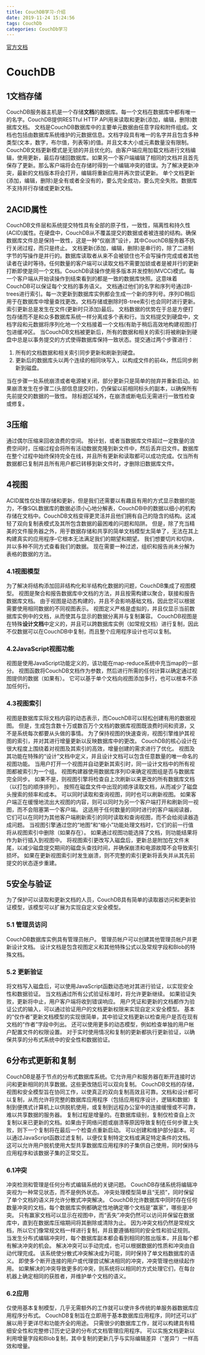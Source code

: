 ```yaml
---
title: CouchDB学习-介绍
date: 2019-11-24 15:24:56
tags: CouchDb
categories: CouchDb学习
---
```

[官方文档](https://docs.couchdb.org/en/stable/intro/index.html)
# CouchDB
## 1文档存储
CouchDB服务器主机是一个存储**文档**的数据库。每一个文档在数据库中都有唯一的名字。CouchDB提供RESTful HTTP API用来读取和更新(添加，编辑，删除)数据库文档。
文档是CouchDB数据库中的主要单元数据由任意字段和附件组成。文档也包括由数据库系统维护的元数据信息。文档字段具有唯一的名字并且包含多种类型(文本，数字，布尔值，列表等)的值。并且文本大小或元素数量没有限制。
CouchDB文档更新模式是无锁的并且优化的。由客户端应用加载文档进行文档编辑，使用更新，最后存储回数据库。如果另一个客户端编辑了相同的文档并且首先保存了更新。那么客户端将会在存储时得到一个编辑冲突的错误。为了解决更新冲突，最新的文档版本将会打开，编辑将重新应用并再次尝试更新。
单个文档更新(添加，编辑，删除)是全有或者全没有的，要么完全成功，要么完全失败。数据库不支持并行存储或更新文档。
## 2ACID属性
CouchDB文件层和系统提交特性具有全部的原子性，一致性，隔离性和持久性(ACID)属性。在硬盘中，CouchDB从不覆盖提交的数据或者被连接的结构。确保数据库文件总是保持一致性，这是一种“仅崩溃”设计，其中CouchDB服务器不执行关闭过程，而只是终止。
文档更新(添加，编辑，删除)是串行的，除了二进制字节的写操作是并行的。数据库读取者从来不会被锁住也不会写操作完成或者其他读者在读时等待。任何数量的客户端可以读取文档不需要加锁或者是被并行的更新打断即使是同一个文档。CouchDB读操作使用多版本并发控制(MVCC)模式。每一个客户端从开始读操作到结束看到的都是一致的数据库快照。这意味着CouchDB可以保证每个文档的事务语义。
文档通过他们的名字和序列号通过B-trees进行索引。每一次更新到数据库实例都会生成一个新的序列号。序列ID稍后用于在数据库中增量查找更改。文档存储或删除时B-tree索引也会同时进行更新。索引更新总是发生在文件(更新时只添加)最后。
文档数据的优势在于总是方便打包存储而不是和众多数据库系统一样分离成多个表和行。当文档提交到硬盘中，文档字段和元数据将序列化地一个文档接着一个文档(有助于稍后高效地构建视图)打包进缓冲区。
当CouchDB文档被更新后，所有的数据和相关的索引将被刷新到硬盘中总是以事务提交的方式使得数据库保持一致状态。提交通过两个步骤进行：

1. 所有的文档数据和相关索引同步更新和刷新到硬盘。
2. 更新后的数据库头以两个连续的相同块写入，以构成文件的前4k，然后同步刷新到磁盘。

当在步骤一处系统崩溃或者电源被关闭，部分更新只是简单的抛弃并重新启动。如果崩溃发生在步骤二(头部信息提交时)，仍保留以前相同标头的副本，以确保所有先前提交的数据的一致性。 除标题区域外，在崩溃或断电后无需进行一致性检查或修复。
## 3压缩
通过偶尔压缩来回收浪费的空间。 按计划，或者当数据库文件超过一定数量的浪费空间时，压缩过程会将所有活动数据克隆到新文件中，然后丢弃旧文件。数据库在整个过程中始终保持完全在线，并且所有更新和读取都可以成功完成。仅当所有数据都已复制并且所有用户都已转移到新文件时，才删除旧数据库文件。
## 4视图
ACID属性仅处理存储和更新，但是我们还需要以有趣且有用的方式显示数据的能力，不像SQL数据库的数据必须小心地分解表，CouchDB中的数据以细小的机构存储在文档中。CouchDB文档变得更灵活并且他们拥有自己的隐含的结构。这减轻了双向复制表模式及其所包含数据的最困难的问题和陷阱。
但是，除了充当精美的文件服务器之外，用于数据存储和共享的简单文档模型太简单了，无法在其上构建真实的应用程序–它根本无法满足我们的期望和期望。 我们想要切片和切块，并以多种不同方式查看我们的数据。 现在需要一种过滤，组织和报告尚未分解为表格的数据的方法。
### 4.1视图模型
为了解决将结构添加回非结构化和半结构化数据的问题，CouchDB集成了视图模型。 视图是聚合和报告数据库中文档的方法，并且按需构建以聚合，联接和报告数据库文档。 由于视图是动态构建的，并且不会影响基础文档，因此您可以根据需要使用相同数据的不同视图表示。
视图定义严格是虚拟的，并且仅显示当前数据库实例中的文档，从而使其与显示的数据分离并与复制兼容。 CouchDB视图是在特殊**设计文档**中定义的，并且可以跨数据库实例（如常规文档）进行复制，因此不仅数据可以在CouchDB中复制，而且整个应用程序设计也可以复制。
### 4.2JavaScript视图功能
视图是使用JavaScript功能定义的，该功能在map-reduce系统中充当map的一部分。 视图函数将CouchDB文档作为参数，然后进行所需的任何计算以确定通过视图提供的数据（如果有）。 它可以基于单个文档向视图添加多行，也可以根本不添加任何行。
### 4.3视图索引
视图是数据库实际文档内容的动态表示，而CouchDB可以轻松创建有用的数据视图。 但是，生成包含数十万或数百万个文档的数据库视图既浪费时间和资源，又不是系统每次都要从头做的事情。
为了保持视图的快速查询，视图引擎维护其视图的索引，并对其进行增量更新以反映数据库中的更改。 CouchDB的核心设计在很大程度上围绕着对视图及其索引的高效，增量创建的需求进行了优化。
视图及其功能在特殊的“设计”文档中定义，并且设计文档可以包含任意数量的唯一命名的视图功能。 当用户打开一个视图并自动更新其索引时，同一设计文档中的所有视图都被索引为一个组。
视图构建器使用数据库序列ID来确定视图组是否与数据库完全同步。 如果不是，则视图引擎将检查自上次刷新以来更改的所有数据库文档（以打包的顺序排列）。 按照在磁盘文件中出现的顺序读取文档，从而减少了磁盘头搜索的频率和成本。
可以同时读取和查询视图，同时也可以刷新视图。 如果客户端正在缓慢地流出大视图的内容，则可以同时为另一个客户端打开和刷新同一视图，而不会阻塞第一个客户端。 这适用于任何数量的同时进行的客户端阅读器，它们可以在同时为其他客户端刷新索引的同时读取和查询视图，而不会给阅读器造成问题。
当视图引擎通过您的“地图”和“缩小”功能处理文档时，它们的前一行值将从视图索引中删除（如果存在）。 如果通过视图功能选择了文档，则功能结果将作为新行插入到视图中。
将视图索引更改写入磁盘后，更新总是附加在文件末尾，以减少磁盘提交期间的磁盘头查找时间，并确保崩溃和电源故障不会导致索引损坏。 如果在更新视图索引时发生崩溃，则不完整的索引更新将丢失并从其先前提交的状态逐步重建。
## 5安全与验证
为了保护可以读取和更新文档的人员，CouchDB具有简单的读取器访问和更新验证模型，该模型可以扩展为实现自定义安全模型。
### 5.1 管理员访问
CouchDB数据库实例具有管理员帐户。 管理员帐户可以创建其他管理员帐户并更新设计文档。 设计文档是包含视图定义和其他特殊公式以及常规字段和Blob的特殊文档。
### 5.2 更新验证
将文档写入磁盘后，可以使用JavaScript函数动态地对其进行验证，以实现安全性和数据验证。 当文档通过所有公式验证标准时，将允许更新继续。 如果验证失败，更新将中止，用户客户端将收到错误响应。
用户凭证和更新的文档都作为验证公式的输入，可以通过验证用户的文档更新权限来实现自定义安全模型。
基本的“仅作者”更新文档模型的实现很简单，其中验证文档更新以检查用户是否在现有文档的“作者”字段中列出。 还可以使用更多的动态模型，例如检查单独的用户帐户配置文件的权限设置。
对于实时使用情况和复制的更新都执行更新验证，以确保共享的分布式系统中的安全性和数据验证。
## 6分布式更新和复制
CouchDB是基于节点的分布式数据库系统。它允许用户和服务器在断开连接时访问和更新相同的共享数据。这些更改随后可以双向复制。
CouchDB文档的存储，视图和安全模型旨在协同工作，以使真正的双向复制高效且可靠。文档和设计都可以复制，从而允许将完整的数据库应用程序（包括应用程序设计，逻辑和数据）复制到便携式计算机上以供脱机使用，或复制到远程办公室中的连接缓慢或不可靠，难以共享数据的服务器。
复制过程是增量的。在数据库级别，复制仅检查自上次复制以来已更新的文档。如果由于网络问题或崩溃等原因导致复制在任何步骤上失败，则下一个复制将在最后一个检查点重新启动。
可以创建和维护部分副本。可以通过JavaScript函数过滤复制，以便仅复制特定文档或满足特定条件的文档。这可以允许用户脱机使用大型共享数据库应用程序的子集供自己使用，同时保持与应用程序和该数据子集的正常交互。
### 6.1冲突
冲突检测和管理是任何分布式编辑系统的关键问题。 CouchDB存储系统将编辑冲突视为一种常见状态，而不是例外状态。 冲突处理模型简单且“无损”，同时保留了单个文档的语义并允许分散式冲突解决。
CouchDB允许数据库中同时存在任何数量冲突的文档，每个数据库实例都确定性地确定哪个文档是“赢家”，哪些是冲突。 只有赢家文档可以显示在视图中，而“丢失”冲突仍然可以访问并保留在数据库中，直到在数据库压缩期间将其删除或清除为止。 因为冲突文档仍然是常规文档，所以它们像常规文档一样进行复制，并且要遵循相同的安全性和验证规则。
当发生分布式编辑冲突时，每个数据库副本都会看到相同的胜出版本，并且每个都有解决冲突的机会。 解决冲突可以手动完成，也可以根据数据的性质和冲突由自动代理完成。 该系统使分散式冲突解决成为可能，同时保持了单文档数据库的语义。
即使多个断开连接的用户或代理尝试解决相同的冲突，冲突管理也继续起作用。 如果解决的冲突导致更多的冲突，则系统将以相同的方式处理它们，在每台机器上确定相同的获胜者，并维护单个文档的语义。
### 6.2应用
仅使用基本复制模型，几乎无需额外的工作就可以使许多传统的单服务器数据库应用程序分布式。 CouchDB复制旨在立即用于基本数据库应用程序，同时还可以扩展以用于更详尽和功能齐全的用途。
只需很少的数据库工作，就可以构建具有精细安全性和完整修订历史记录的分布式文档管理应用程序。 可以实施文档更新以利用增量字段和Blob复制，其中复制的更新几乎与实际编辑差异（“差异”）一样高效和增量。